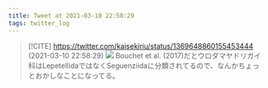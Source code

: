 ```yaml
---
title: Tweet at 2021-03-10 22:58:29
tags: twitter_log
---
```


> [!CITE] https://twitter.com/kaisekiriu/status/1369648860155453444 (2021-03-10 22:58:29)
> ![](https://twitter.com/kaisekiriu/status/1369648860155453444)
> Bouchet et al. (2017)だとウロダマヤドリガイ科はLepetellidaではなくSeguenziidaに分類されてるので、なんかちょっとおかしなことになってる。

